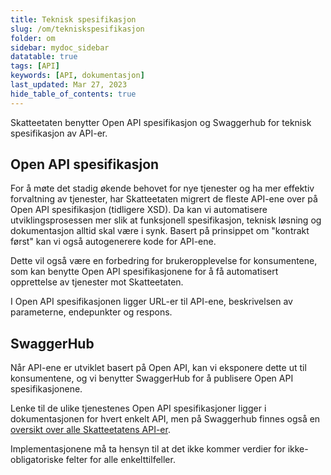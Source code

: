```yaml
---
title: Teknisk spesifikasjon
slug: /om/tekniskspesifikasjon
folder: om
sidebar: mydoc_sidebar
datatable: true
tags: [API]
keywords: [API, dokumentasjon]
last_updated: Mar 27, 2023
hide_table_of_contents: true
---
```

<Summary>Skatteetaten benytter Open API spesifikasjon og Swaggerhub for teknisk spesifikasjon av API-er.</Summary>

## Open API spesifikasjon

For å møte det stadig økende behovet for nye tjenester og ha mer effektiv forvaltning av tjenester, har Skatteetaten migrert de fleste API-ene over på Open API spesifikasjon (tidligere XSD). Da kan vi automatisere utviklingsprosessen mer slik at funksjonell spesifikasjon, teknisk løsning og dokumentasjon alltid skal være i synk. Basert på prinsippet om "kontrakt først" kan vi også autogenerere kode for API-ene.

Dette vil også være en forbedring for brukeropplevelse for konsumentene, som kan benytte Open API spesifikasjonene for å få automatisert opprettelse av tjenester mot Skatteetaten.

I Open API spesifikasjonen ligger URL-er til API-ene, beskrivelsen av parameterne, endepunkter og respons.


## SwaggerHub

Når API-ene er utviklet basert på Open API, kan vi eksponere dette ut til konsumentene, og vi benytter SwaggerHub for å publisere Open API spesifikasjonene.

Lenke til de ulike tjenestenes Open API spesifikasjoner ligger i dokumentasjonen for hvert enkelt API, men på Swaggerhub finnes også en [oversikt over alle Skatteetatens API-er](https://app.swaggerhub.com/organizations/skatteetaten).

Implementasjonene må ta hensyn til at det ikke kommer verdier for ikke-obligatoriske felter for alle enkelttilfeller.
